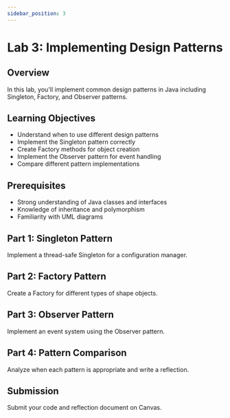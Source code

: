 ```yaml
---
sidebar_position: 3
---
```


# Lab 3: Implementing Design Patterns

## Overview

In this lab, you'll implement common design patterns in Java including Singleton, Factory, and Observer patterns.

## Learning Objectives

- Understand when to use different design patterns
- Implement the Singleton pattern correctly
- Create Factory methods for object creation
- Implement the Observer pattern for event handling
- Compare different pattern implementations

## Prerequisites

- Strong understanding of Java classes and interfaces
- Knowledge of inheritance and polymorphism
- Familiarity with UML diagrams

## Part 1: Singleton Pattern

Implement a thread-safe Singleton for a configuration manager.

## Part 2: Factory Pattern

Create a Factory for different types of shape objects.

## Part 3: Observer Pattern

Implement an event system using the Observer pattern.

## Part 4: Pattern Comparison

Analyze when each pattern is appropriate and write a reflection.

## Submission

Submit your code and reflection document on Canvas.

